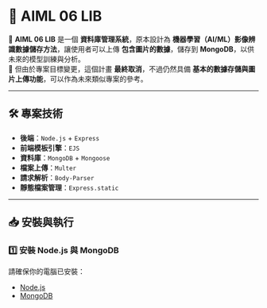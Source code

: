 # 📂 AIML 06 LIB

🚀 **AIML 06 LIB** 是一個 **資料庫管理系統**，原本設計為 **機器學習（AI/ML）影像辨識數據儲存方法**，讓使用者可以上傳 **包含圖片的數據**，儲存到 **MongoDB**，以供未來的模型訓練與分析。  
🔹 但由於專案目標變更，這個計畫 **最終取消**，不過仍然具備 **基本的數據存儲與圖片上傳功能**，可以作為未來類似專案的參考。

---

## 🛠 專案技術

- **後端**：`Node.js` + `Express`
- **前端模板引擎**：`EJS`
- **資料庫**：`MongoDB` + `Mongoose`
- **檔案上傳**：`Multer`
- **請求解析**：`Body-Parser`
- **靜態檔案管理**：`Express.static`

---

## 📥 安裝與執行

### 1️⃣ **安裝 Node.js 與 MongoDB**
請確保你的電腦已安裝：
- [Node.js](https://nodejs.org/)
- [MongoDB](https://www.mongodb.com/)


